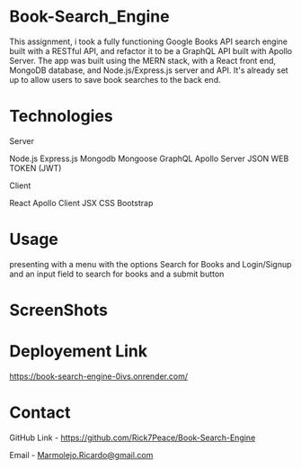# Book-Search_Engine

This assignment, i took a fully functioning Google Books API search engine built with a RESTful API, and refactor it to be a GraphQL API built with Apollo Server. The app was built using the MERN stack, with a React front end, MongoDB database, and Node.js/Express.js server and API. It's already set up to allow users to save book searches to the back end.

# Technologies

Server 

Node.js
Express.js
Mongodb
Mongoose
GraphQL
Apollo Server
JSON WEB TOKEN (JWT)

Client 

React
Apollo Client
JSX
CSS
Bootstrap

# Usage 

presenting with a menu with the options Search for Books and Login/Signup and an input field to search for books and a submit button

# ScreenShots



# Deployement Link  

https://book-search-engine-0ivs.onrender.com/

# Contact

GitHub Link - https://github.com/Rick7Peace/Book-Search-Engine

Email - Marmolejo.Ricardo@gmail.com
